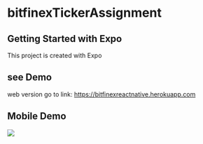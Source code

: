 # bitfinexTickerAssignment

## Getting Started with Expo

This project is created with Expo

## see Demo
web version
go to link: https://bitfinexreactnative.herokuapp.com

## Mobile Demo

<image src="https://github.com/vaibhavk2474/bitfinexTickerAssignment/blob/main_react_native/assets/appPic.png" height:200 width:200>




